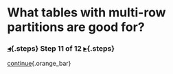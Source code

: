 <div class="top">

# What tables with multi-row partitions are good for?
### [◂](command:katapod.loadPage?step10){.steps} Step 11 of 12 [▸](command:katapod.loadPage?step12){.steps}
</div>



[continue](command:katapod.loadPage?step12){.orange_bar}
